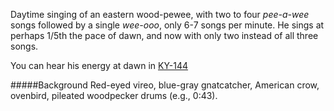 Daytime singing of an eastern wood-pewee, with two to four _pee-a-wee_ songs followed by a single _wee-ooo_, only 6-7 songs per minute. He sings at perhaps 1/5th the pace of dawn, and now with only two instead of all three songs. 

You can hear his energy at dawn in [KY-144](http://listeningtoacontinentsing.com/recording.php?page=KY-144)

#####Background
Red-eyed vireo, blue-gray gnatcatcher, American crow, ovenbird, pileated woodpecker drums (e.g., 0:43).
